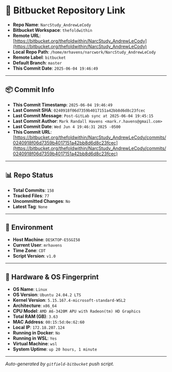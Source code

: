 # 🔗 Bitbucket Repository Link

- **Repo Name**: `NarcStudy_AndrewLeCody`
- **Bitbucket Workspace**: `thefoldwithin`
- **Remote URL**: [https://bitbucket.org/thefoldwithin/NarcStudy_AndrewLeCody](https://bitbucket.org/thefoldwithin/NarcStudy_AndrewLeCody)
- **Local Repo Path**: `/home/mrhavens/narcwork/NarcStudy_AndrewLeCody`
- **Remote Label**: `bitbucket`
- **Default Branch**: `master`
- **This Commit Date**: `2025-06-04 19:46:49`

---

## 📦 Commit Info

- **This Commit Timestamp**: `2025-06-04 19:46:49`
- **Last Commit SHA**: `0240918f06d7359b4017151a42bb8d6d8c23fcec`
- **Last Commit Message**: `Post-GitLab sync at 2025-06-04 19:45:15`
- **Last Commit Author**: `Mark Randall Havens <mark.r.havens@gmail.com>`
- **Last Commit Date**: `Wed Jun 4 19:46:31 2025 -0500`
- **This Commit URL**: [https://bitbucket.org/thefoldwithin/NarcStudy_AndrewLeCody/commits/0240918f06d7359b4017151a42bb8d6d8c23fcec](https://bitbucket.org/thefoldwithin/NarcStudy_AndrewLeCody/commits/0240918f06d7359b4017151a42bb8d6d8c23fcec)

---

## 📊 Repo Status

- **Total Commits**: `158`
- **Tracked Files**: `77`
- **Uncommitted Changes**: `No`
- **Latest Tag**: `None`

---

## 🧭 Environment

- **Host Machine**: `DESKTOP-E5SGI58`
- **Current User**: `mrhavens`
- **Time Zone**: `CDT`
- **Script Version**: `v1.0`

---

## 🧬 Hardware & OS Fingerprint

- **OS Name**: `Linux`
- **OS Version**: `Ubuntu 24.04.2 LTS`
- **Kernel Version**: `5.15.167.4-microsoft-standard-WSL2`
- **Architecture**: `x86_64`
- **CPU Model**: `AMD A6-3420M APU with Radeon(tm) HD Graphics`
- **Total RAM (GB)**: `3.63`
- **MAC Address**: `00:15:5d:0e:62:60`
- **Local IP**: `172.18.207.124`
- **Running in Docker**: `No`
- **Running in WSL**: `Yes`
- **Virtual Machine**: `wsl`
- **System Uptime**: `up 20 hours, 1 minute`

---

_Auto-generated by `gitfield-bitbucket` push script._
